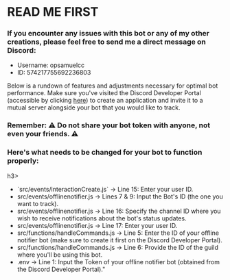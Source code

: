  <h1>READ ME FIRST</h1>

<h3>If you encounter any issues with this bot or any of my other creations, please feel free to send me a direct message on Discord:</h3>

<ul>
   <li>Username: opsamuelcc</li>
   <li>ID: 574217755692236803</li>
</ul>

<p>Below is a rundown of features and adjustments necessary for optimal bot performance. Make sure you've visited the Discord Developer Portal (accessible by clicking <a href="https://discord.com/developers/applications">here</a>) to create an application and invite it to a mutual server alongside your bot that you would like to track.</p>

<h3>Remember: ⚠️ Do not share your bot token with anyone, not even your friends. ⚠️</h3>

<h3>Here's what needs to be changed for your bot to function properly:</h3>h3>
<ul>
   <li>`src/events/interactionCreate.js` -> Line 15: Enter your user ID.</li>
   <li>src/events/offlinenotifier.js -> Lines 7 & 9: Input the Bot's ID (the one you want to track).</li>
   <li>src/events/offlinenotifier.js -> Line 16: Specify the channel ID where you wish to receive notifications about the bot's status updates.</li>
   <li>src/events/offlinenotifier.js -> Line 17: Enter your user ID.</li>
   <li>src/functions/handleCommands.js -> Line 5: Enter the ID of your offline notifier bot (make sure to create it first on the Discord Developer Portal).</li>
   <li>src/functions/handleCommands.js -> Line 6: Provide the ID of the guild where you'll be using this bot.</li>
   <li>.env -> Line 1: Input the Token of your offline notifier bot (obtained from the Discord Developer Portal)."</li>
</ul>


